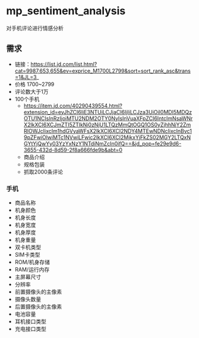 # mp_sentiment_analysis
对手机评论进行情感分析

## 需求
- 链接：https://list.jd.com/list.html?cat=9987,653,655&ev=exprice_M1700L2799&sort=sort_rank_asc&trans=1&JL=3_
- 价格 1700~2799
- 评论数大于1万
- 100个手机
    - https://item.jd.com/40290439554.html?extension_id=eyJhZCI6IjE3NTUiLCJjaCI6IjIiLCJza3UiOiI0MDI5MDQzOTU1NCIsInRzIjoiMTU2NDM2OTY0NyIsInVuaXFpZCI6IntcImNsaWNrX2lkXCI6XCJmZTI5ZTlkNi0zNjU1LTQzMmQtOGQ1OS0yZjhhNjY2ZmRlOWJcIixcIm1hdGVyaWFsX2lkXCI6XCI2NDY4MTEwNDNcIixcInBvc19pZFwiOlwiMTc1NVwiLFwic2lkXCI6XCI2MjkxYjFkZS02MGY2LTQxNGYtYjQwYy03YzYxNzY1NTdiNmZcIn0ifQ==&jd_pop=fe29e9d6-3655-432d-8d59-2f8a666fde9b&abt=0
    - 商品介绍
    - 规格包装
    - 抓取2000条评论

### 手机
- 商品名称
- 机身颜色
- 机身长度
- 机身宽度
- 机身厚度
- 机身重量
- 双卡机类型
- SIM卡类型
- ROM/机身存储
- RAM/运行内存
- 主屏幕尺寸
- 分辨率
- 前置摄像头的主像素
- 摄像头数量
- 后置摄像头的主像素
- 电池容量
- 耳机接口类型
- 充电接口类型